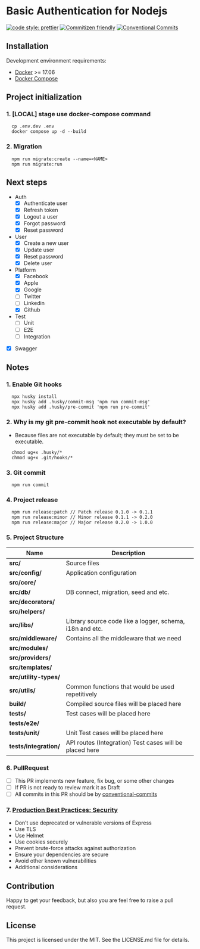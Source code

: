 # Basic Authentication for Nodejs

[![code style: prettier](https://img.shields.io/badge/code_style-prettier-ff69b4.svg)](http://prettier.io) [![Commitizen friendly](https://img.shields.io/badge/commitizen-friendly-brightgreen.svg)](http://commitizen.github.io/cz-cli/) [![Conventional Commits](https://img.shields.io/badge/Conventional%20Commits-1.0.0-yellow.svg)](https://conventionalcommits.org)

## Installation

Development environment requirements:
- [Docker](https://www.docker.com) >= 17.06
- [Docker Compose](https://docs.docker.com/compose/install/)

## Project initialization

### 1. [LOCAL] stage use docker-compose command
```shell
  cp .env.dev .env
  docker compose up -d --build
```

### 2. Migration
```shell
  npm run migrate:create --name=<NAME>
  npm run migrate:run
```

## Next steps
  - Auth
    - [X] Authenticate user
    - [X] Refresh token
    - [X] Logout a user
    - [X] Forgot password
    - [X] Reset password
  - User
    - [X] Create a new user
    - [X] Update user
    - [X] Reset password
    - [X] Delete user
  - Platform
    - [X] Facebook
    - [X] Apple
    - [X] Google
    - [ ] Twitter
    - [ ] Linkedin
    - [X] Github
  - Test
    - [ ] Unit
    - [ ] E2E
    - [ ] Integration
  - [X] Swagger

## Notes

### 1. Enable Git hooks

```
  npx husky install
  npx husky add .husky/commit-msg 'npm run commit-msg'
  npx husky add .husky/pre-commit 'npm run pre-commit'
```

### 2. Why is my git pre-commit hook not executable by default?

- Because files are not executable by default; they must be set to be executable.

```
  chmod ug+x .husky/*
  chmod ug+x .git/hooks/*
```

### 3. Git commit

```shell
  npm run commit
```

### 4. Project release

```shell
  npm run release:patch // Patch release 0.1.0 -> 0.1.1
  npm run release:minor // Minor release 0.1.1 -> 0.2.0
  npm run release:major // Major release 0.2.0 -> 1.0.0
```

### 5. Project Structure

| Name                   | Description                                              |
|------------------------|----------------------------------------------------------|
| **src/**               | Source files                                             |
| **src/config/**        | Application configuration                                |
| **src/core/**          |                                                          |
| **src/db/**            | DB connect, migration, seed and etc.                     |
| **src/decorators/**    |                                                          |
| **src/helpers/**       |                                                          |
| **src/libs/**          | Library source code like a logger, schema, i18n and etc. |
| **src/middleware/**    | Contains all the middleware that we need                 |
| **src/modules/**       |                                                          |
| **src/providers/**     |                                                          |
| **src/templates/**     |                                                          |
| **src/utility-types/** |                                                          |
| **src/utils/**         | Common functions that would be used repetitively         |
| **build/**             | Compiled source files will be placed here                |
| **tests/**             | Test cases will be placed here                           |
| **tests/e2e/**         |                                                          |
| **tests/unit/**        | Unit Test cases will be placed here                      |
| **tests/integration/** | API routes (Integration) Test cases will be placed here  |

### 6. PullRequest

- [ ] This PR implements new feature, fix bug, or some other changes
- [ ] If PR is not ready to review mark it as Draft
- [ ] All commits in this PR should be by [conventional-commits](https://www.conventionalcommits.org/en/v1.0.0/)

### 7. [Production Best Practices: Security](https://expressjs.com/en/advanced/best-practice-security.html)

- Don’t use deprecated or vulnerable versions of Express
- Use TLS
- Use Helmet
- Use cookies securely
- Prevent brute-force attacks against authorization
- Ensure your dependencies are secure
- Avoid other known vulnerabilities
- Additional considerations

## Contribution

Happy to get your feedback, but also you are feel free to raise a pull request.

## License

This project is licensed under the MIT. See the LICENSE.md file for details.
